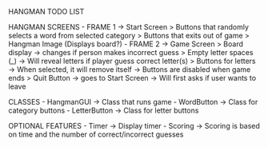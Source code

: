 HANGMAN TODO LIST

HANGMAN SCREENS
	- FRAME 1 -> Start Screen
		> Buttons that randomly selects a word
		  from selected category
		> Buttons that exits out of game
		> Hangman Image (Displays board?)
	- FRAME 2 -> Game Screen
		> Board display
			-> changes if person makes
			   incorrect guess
		> Empty letter spaces (_)
			-> Will reveal letters if player
			   guess correct letter(s)
		> Buttons for letters
			-> When selected, it will remove itself
			-> Buttons are disabled when game ends
		> Quit Button -> goes to Start Screen
			      -> Will first asks if user wants to leave

CLASSES
	- HangmanGUI   -> Class that runs game
	- WordButton   -> Class for category buttons
	- LetterButton -> Class for letter buttons

OPTIONAL FEATURES
	- Timer
		-> Display timer
	- Scoring
		-> Scoring is based on time and
		   the number of correct/incorrect guesses